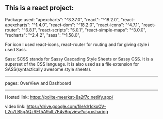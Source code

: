 This is a react project:
 ----------------------------------------------------------------------------------------------------------------------------
 Package used:
        "apexcharts": "^3.37.0",
        "react": "^18.2.0",
        "react-apexcharts": "^1.4.0",
        "react-dom": "^18.2.0",
        "react-icons": "^4.7.1",
        "react-router": "^6.8.1",
        "react-scripts": "5.0.1",
        "react-simple-maps": "^3.0.0",
        "recharts": "^2.4.2",
        "sass": "^1.58.0",


For icon I used react-icons, react-router for routing and for giving style i used Sass.

Sass: SCSS stands for Sassy Cascading Style Sheets or Sassy CSS. It is a superset of the CSS language. It is also used as a file extension for SASS(syntactically awesome style sheets).

----------------------------------------------------------------------------------------------------------------------------------

pages: OverView and Dashboard

------------------------------------------------------------------------------------------------------------------------------------

Hosted link:
https://polite-meerkat-8a2f7c.netlify.app/


video link: https://drive.google.com/file/d/1ckoOV-L2n7LB5gAQzREf5A9ulL7F4vBp/view?usp=sharing